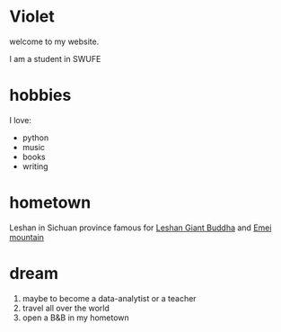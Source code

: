 # Violet

welcome to my website.

I am a student in SWUFE

# hobbies
I love:

- python
- music
- books
- writing
 
# hometown
Leshan in Sichuan province
famous for [Leshan Giant Buddha](https://baike.baidu.com/item/%E4%B9%90%E5%B1%B1%E5%A4%A7%E4%BD%9B/142192) and [Emei mountain](https://baike.baidu.com/item/%E5%B3%A8%E7%9C%89%E5%B1%B1/2676)

# dream
1. maybe to become a data-analytist or a teacher
2. travel all over the world
3. open a B&B in my hometown

